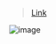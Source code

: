 > [Link](https://www.acwing.com/problem/content/242/)

![image](https://cdn.jsdelivr.net/gh/XmchxUp/cloudimg@master/20220310/image.1hi2jiaqium8.webp)

```c++

```